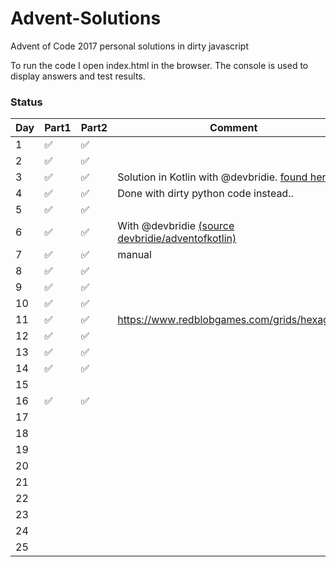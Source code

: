 # Advent-Solutions
Advent of Code 2017 personal solutions in dirty javascript

To run the code I open index.html in the browser. The console is used to display answers and test results.

### Status
|Day|Part1|Part2|Comment|
|---|---|---|---|
|1|✅|✅||
|2|✅|✅||
|3|✅|✅|Solution in Kotlin with @devbridie. [found here.](https://github.com/devbridie/adventofkotlin/commit/ae27d4616d066f2d386c48a40380f146991eb561#diff-b67cda6d91b35794f69a424bda743c3b)|
|4|✅|✅|Done with dirty python code instead..|
|5|✅|✅||
|6|✅|✅|With @devbridie [(source devbridie/adventofkotlin)](https://github.com/devbridie/adventofkotlin)|
|7|✅|✅|manual|
|8|✅|✅||
|9|✅|✅||
|10|✅|✅||
|11|✅|✅|https://www.redblobgames.com/grids/hexagons/|
|12|✅|✅||
|13|✅|✅||
|14|✅|✅||
|15||||
|16|✅|✅||
|17||||
|18||||
|19||||
|20||||
|21||||
|22||||
|23||||
|24||||
|25||||
